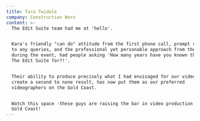 ```yaml
---
title: Tara Twidale
company: Construction Worx
content: >-
  The Edit Suite team had me at 'hello'. 


  Kara's friendly "can do" attitude from the first phone call, prompt responses
  to any queries, and the professional yet personable approach from the crew
  during the event, had people asking 'How many years have you known the guys at
  The Edit Suite for?!'.


  Their ability to produce precisely what I had envisaged for our videos, and
  create a second to none result, has now put them as our preferred
  videographers on the Gold Coast.  


  Watch this space -these guys are raising the bar in video production on the
  Gold Coast!
---
```


